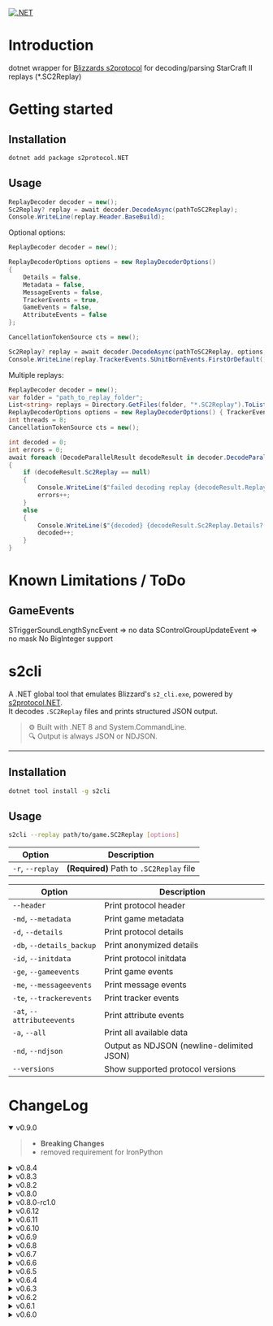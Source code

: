 [![.NET](https://github.com/ipax77/s2protocol.NET/actions/workflows/dotnet.yml/badge.svg)](https://github.com/ipax77/s2protocol.NET/actions/workflows/dotnet.yml)

# Introduction

dotnet wrapper for [Blizzards s2protocol](https://github.com/Blizzard/s2protocol) for decoding/parsing StarCraft II replays (*.SC2Replay)

# Getting started

## Installation

```bash
dotnet add package s2protocol.NET
```

## Usage

```csharp
ReplayDecoder decoder = new();
Sc2Replay? replay = await decoder.DecodeAsync(pathToSC2Replay);
Console.WriteLine(replay.Header.BaseBuild);
```

Optional options:
```csharp
ReplayDecoder decoder = new();

ReplayDecoderOptions options = new ReplayDecoderOptions()
{
    Details = false,
    Metadata = false,
    MessageEvents = false,
    TrackerEvents = true,
    GameEvents = false,
    AttributeEvents = false
};

CancellationTokenSource cts = new();

Sc2Replay? replay = await decoder.DecodeAsync(pathToSC2Replay, options, cts.Token);
Console.WriteLine(replay.TrackerEvents.SUnitBornEvents.FirstOrDefault());
```

Multiple replays:
```csharp
ReplayDecoder decoder = new();
var folder = "path_to_replay_folder";
List<string> replays = Directory.GetFiles(folder, "*.SC2Replay").ToList();
ReplayDecoderOptions options = new ReplayDecoderOptions() { TrackerEvents = false };
int threads = 8;
CancellationTokenSource cts = new();

int decoded = 0;
int errors = 0;
await foreach (DecodeParallelResult decodeResult in decoder.DecodeParallelWithErrorReport(replays, 2, options, cts.Token))
{
    if (decodeResult.Sc2Replay == null)
    {
        Console.WriteLine($"failed decoding replay {decodeResult.ReplayPath}: {decodeResult.Exception}");
        errors++;
    }
    else
    {
        Console.WriteLine($"{decoded} {decodeResult.Sc2Replay.Details?.DateTimeUTC}");
        decoded++;
    }
}
```

# Known Limitations / ToDo

## GameEvents
STriggerSoundLengthSyncEvent => no data
SControlGroupUpdateEvent => no mask
No BigInteger support

# s2cli

A .NET global tool that emulates Blizzard's `s2_cli.exe`, powered by [s2protocol.NET](https://www.nuget.org/packages/s2protocol.NET).  
It decodes `.SC2Replay` files and prints structured JSON output.

> ⚙️ Built with .NET 8 and System.CommandLine.  
> 🔍 Output is always JSON or NDJSON.  
---

## Installation

```bash
dotnet tool install -g s2cli
```

## Usage
```bash
s2cli --replay path/to/game.SC2Replay [options]
```
| Option           | Description                              |
| ---------------- | ---------------------------------------- |
| `-r`, `--replay` | **(Required)** Path to `.SC2Replay` file |

| Option                     | Description                               |
| -------------------------- | ----------------------------------------- |
| `--header`                 | Print protocol header                     |
| `-md`, `--metadata`        | Print game metadata                       |
| `-d`, `--details`          | Print protocol details                    |
| `-db`, `--details_backup`  | Print anonymized details                  |
| `-id`, `--initdata`        | Print protocol initdata                   |
| `-ge`, `--gameevents`      | Print game events                         |
| `-me`, `--messageevents`   | Print message events                      |
| `-te`, `--trackerevents`   | Print tracker events                      |
| `-at`, `--attributeevents` | Print attribute events                    |
| `-a`, `--all`              | Print all available data                  |
| `-nd`, `--ndjson`          | Output as NDJSON (newline-delimited JSON) |
| `--versions`               | Show supported protocol versions          |


# ChangeLog

<details open="open"><summary>v0.9.0</summary>

>- **Breaking Changes**
>- removed requirement for IronPython

</details>

<details><summary>v0.8.4</summary>

>- s2protocol v5.0.14.93333.0

</details>

<details><summary>v0.8.3</summary>

>- s2protocol v5.0.14.93272.0

</details>

<details><summary>v0.8.2</summary>

>- s2protocol v5.0.13.92440.0

</details>

<details><summary>v0.8.0</summary>

**Breaking Changes**
>- dotnet 8
>- SC2 Patch 5.0.13 - s2protocol 92028
>- PingMessageEvents

</details>

<details><summary>v0.8.0-rc1.0</summary>

**Breaking Changes**
>- dotnet 8
>- removed logging
>- improved error handling

</details>

<details><summary>v0.6.12</summary>

>- Protocol 91115

</details>

<details><summary>v0.6.11</summary>

>- Protocol 90136

</details>

<details><summary>v0.6.10</summary>

>- Protocol 89720

</details>

<details><summary>v0.6.9</summary>

>- Protocol 89634
>- Fix Gametime to UTC

</details>

<details><summary>v0.6.8</summary>

>- Catch UnitIndex BigInteger
>- New parallel decoding with ErrorReport: decoder.DecodeParallelWithErrorReport
>- Parallel decoding tests

</details>

<details><summary>v0.6.7</summary>

>- Catch Currupted Trackerevents
>- Protocoll 88500 fix

</details>

<details><summary>v0.6.6</summary>

>- Call GC.Collect() in dispose to release file locks
>- Disabled default console-logging
>- Added Test for protocol 88500 (5.0.10)

</details>

<details><summary>v0.6.5</summary>

>- Save full path in FileName

</details>

<details><summary>v0.6.4</summary>

>- Patch 5.0.9 - Protocol 87702

</details>

<details><summary>v0.6.3</summary>

>- Python.StdLib to version 2.7.12
>- JsonIgnore on UnitBorn <-> UnitDied cycles

</details>

<details><summary>v0.6.2</summary>

>- GameEvents
>- AttributeEvents
>- Tracker-Unit-Events mapping (Born -> Died ...)
>- Tracker-Unit-Events UnitIndex from ```protocol.unit_tag(index, recycle)```

</details>

<details><summary>v0.6.1</summary>

>- Fixed some types (nullable/BigInteger/long)
>- Initdata is now available
>- Json de-/serialization

</details>

<details><summary>v0.6.0</summary>

>- Init

</details>
